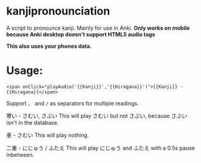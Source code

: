 # kanjipronounciation
A script to pronounce kanji. Mainly for use in Anki.
**Only works on mobile because Anki desktop doesn't support HTML5 audio tags**

**This also uses your phones data.**

# Usage:
``
<span onClick="playAudio('{{Kanji}}','{{Hiragana}}')">{{Kanji}} - {{Hiragana}}</span>
``

Support `, ` and ` / ` as separators for multiple readings.

寒い - さむい, さぶい
This will play さむい but not さぶい, because さぶい isn't in the database.

車 - さむい
This will play nothing.

二重 - にじゅう / ふたえ
This will play にじゅう and ふたえ with a 0.5s pause inbetween.
